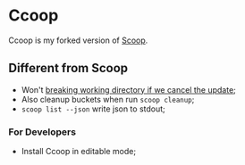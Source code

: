 # Ccoop

Ccoop is my forked version of [Scoop](https://github.com/lukesampson/scoop).

## Different from Scoop

- Won't [breaking working directory if we cancel the update](https://github.com/lukesampson/scoop/issues/4358);
- Also cleanup buckets when run `scoop cleanup`;
- `scoop list --json` write json to stdout;

### For Developers

- Install Ccoop in editable mode;

